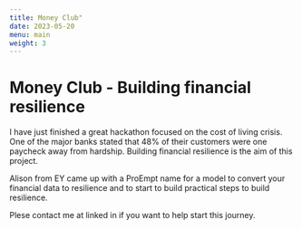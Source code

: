 ```yaml
---
title: Money Club"
date: 2023-05-20
menu: main
weight: 3
---
```



# Money Club - Building financial resilience

I have just finished a great hackathon focused on the cost of living crisis. One of the major banks stated that 48% of their customers were one paycheck away from hardship. Building financial resilience is the aim of this project.

Alison from EY came up with a ProEmpt name for a model to convert your financial data to resilience and to start to build practical steps to build resilience.

Plese contact me at linked in if you want to help start this journey.